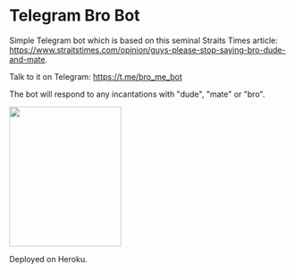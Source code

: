 # Telegram Bro Bot

Simple Telegram bot which is based on this seminal Straits Times article: https://www.straitstimes.com/opinion/guys-please-stop-saying-bro-dude-and-mate. 

Talk to it on Telegram: https://t.me/bro_me_bot

The bot will respond to any incantations with "dude", "mate" or "bro".

<img src="doc/bro-bot-2.gif" width="200" height="250"/>

Deployed on Heroku.